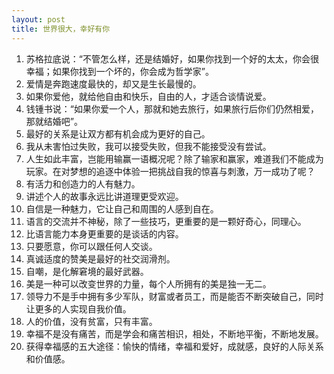 ```yaml
--- 
layout: post 
title: 世界很大，幸好有你
---
```

<ol>
<li>苏格拉底说：“不管怎么样，还是结婚好，如果你找到一个好的太太，你会很幸福；如果你找到一个坏的，你会成为哲学家”。</li>
<li>爱情是奔跑速度最快的，却又是生长最慢的。</li>
<li>如果你爱他，就给他自由和快乐，自由的人，才适合谈情说爱。</li>
<li>钱锺书说：“如果你爱一个人，那就和她去旅行，如果旅行后你们仍然相爱，那就结婚吧”。</li>
<li>最好的关系是让双方都有机会成为更好的自己。</li>
<li>我从未害怕过失败，我可以接受失败，但我不能接受没有尝试。</li>
<li>人生如此丰富，岂能用输赢一语概况呢？除了输家和赢家，难道我们不能成为玩家。在对梦想的追逐中体验一把挑战自我的惊喜与刺激，万一成功了呢？</li>
<li>有活力和创造力的人有魅力。</li>
<li>讲述个人的故事永远比讲道理更受欢迎。</li>
<li>自信是一种魅力，它让自己和周围的人感到自在。</li>
<li>语言的交流并不神秘，除了一些技巧，更重要的是一颗好奇心，同理心。</li>
<li>比语言能力本身更重要的是谈话的内容。</li>
<li>只要愿意，你可以跟任何人交谈。</li>
<li>真诚适度的赞美是最好的社交润滑剂。</li>
<li>自嘲，是化解窘境的最好武器。</li>
<li>美是一种可以改变世界的力量，每个人所拥有的美是独一无二。</li>
<li>领导力不是手中拥有多少军队，财富或者员工，而是能否不断突破自己，同时让更多的人实现自我价值。</li>
<li>人的价值，没有贫富，只有丰富。</li>
<li>幸福不是没有痛苦，而是学会和痛苦相识，相处，不断地平衡，不断地发展。</li>
<li>获得幸福感的五大途径：愉快的情绪，幸福和爱好，成就感，良好的人际关系和价值感。</li>
</ol>
